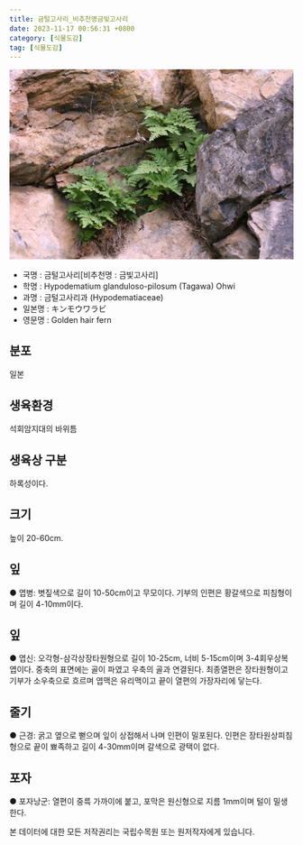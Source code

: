 ```yaml
---
title: 금털고사리_비추천명금빛고사리
date: 2023-11-17 00:56:31 +0800
category: [식물도감]
tag: [식물도감]
---
```




![금털고사리[비추천명 : 금빛고사리]](/assets/img/fileUpload/plants/basic/Dryopteridaceae/Hypodematium/3326/3326_1_th2.JPG)
- 국명 : 금털고사리[비추천명 : 금빛고사리]
- 학명 : Hypodematium glanduloso-pilosum (Tagawa) Ohwi
- 과명 : 금털고사리과 (Hypodematiaceae)
- 일본명 : キンモウワラビ
- 영문명 : Golden hair fern


## 분포
일본
## 생육환경
석회암지대의 바위틈
## 생육상 구분
하록성이다. 
## 크기
높이 20-60cm.
## 잎
● 엽병: 볏짚색으로 길이 10-50cm이고 무모이다. 기부의 인편은 황갈색으로 피침형이며 길이 4-10mm이다. 
## 잎
● 엽신: 오각형-삼각상장타원형으로 길이 10-25cm, 너비 5-15cm이며 3-4회우상복엽이다. 중축의 표면에는 골이 파였고 우축의 골과 연결된다. 최종열편은 장타원형이고 기부가 소우축으로 흐르며 엽맥은 유리맥이고 끝이 열편의 가장자리에 닿는다. 
## 줄기
● 근경: 굵고 옆으로 뻗으며 잎이 상접해서 나며 인편이 밀포된다. 인편은 장타원상피침형으로 끝이 뾰족하고 길이 4-30mm이며 갈색으로 광택이 없다. 
## 포자
● 포자낭군: 열편이 중륵 가까이에 붙고, 포막은 원신형으로 지름 1mm이며 털이 밀생한다. 






본 데이터에 대한 모든 저작권리는 국립수목원 또는 원저작자에게 있습니다.
